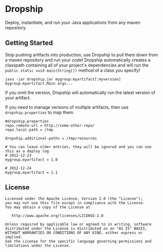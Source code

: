 Dropship
===

Deploy, instantiate, and run your Java applications from any maven repository.

Getting Started
----

Stop pushing artifacts into production, use Dropship to pull them down from a maven repository and run your code!
Dropship automatically creates a classpath containing all of your project's dependencies and will run the `public static
void main(String[])` method of a class you specify!

    java -jar dropship.jar mygroup:myartifact[:myversion] mygroup.myartifact.Main args...

If you omit the version, Dropship will automatically run the latest version of your artifact.

If you need to manage versions of multiple artifacts, then use `dropship.properties` to map them.

    #dropship.properties
    repo.remote-url = http://some-other-repo/
    repo.local-path = /tmp

    dropship.additional-paths = /tmp/resources

    # You can leave older entries, they will be ignored and you can use this as a deploy log
    # 2012-12-23
    mygroup.myartifact = 1.0

    # 2012-12-24
    mygroup.myartifact = 1.1


License
---

    Licensed under the Apache License, Version 2.0 (the "License");
    you may not use this file except in compliance with the License.
    You may obtain a copy of the License at

       http://www.apache.org/licenses/LICENSE-2.0

    Unless required by applicable law or agreed to in writing, software
    distributed under the License is distributed on an "AS IS" BASIS,
    WITHOUT WARRANTIES OR CONDITIONS OF ANY KIND, either express or implied.
    See the License for the specific language governing permissions and
    limitations under the License.
